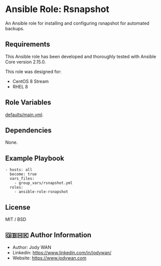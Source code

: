 Ansible Role: Rsnapshot
=========

An Ansible role for installing and configuring rsnapshot for automated backups.

Requirements
------------

This Ansible role has been developed and thoroughly tested with Ansible Core version 2.15.0.

This role was designed for:

- CentOS 8 Stream
- RHEL 8

Role Variables
--------------

[defaults/main.yml](defaults/main.yml).

Dependencies
------------

None.

Example Playbook
----------------

    - hosts: all
      become: true
      vars_files:
        - group_vars/rsnapshot.yml
      roles:
        - ansible-role-rsnapshot

License
-------

MIT / BSD

🇬🇧🇭🇰 Author Information
------------------

* Author: Jody WAN
* Linkedin: https://www.linkedin.com/in/jodywan/
* Website: https://www.jodywan.com
